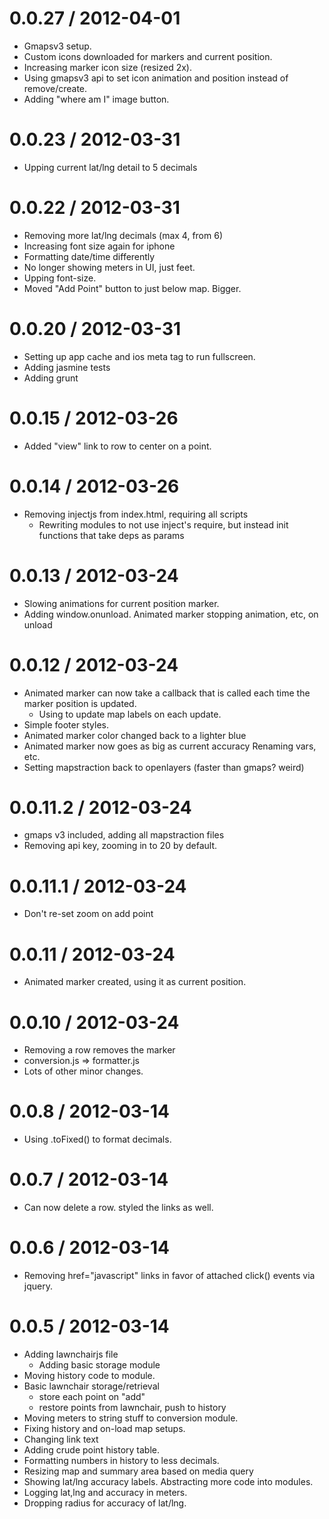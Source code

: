 
0.0.27 / 2012-04-01 
==================

  * Gmapsv3 setup. 
  * Custom icons downloaded for markers and current position. 
  * Increasing marker icon size (resized 2x). 
  * Using gmapsv3 api to set icon animation and position instead of remove/create. 
  * Adding "where am I" image button.

0.0.23 / 2012-03-31 
==================

  * Upping current lat/lng detail to 5 decimals

0.0.22 / 2012-03-31 
==================

  * Removing more lat/lng decimals (max 4, from 6) 
  * Increasing font size again for iphone 
  * Formatting date/time differently 
  * No longer showing meters in UI, just feet.
  * Upping font-size. 
  * Moved "Add Point" button to just below map. Bigger.

0.0.20 / 2012-03-31 
==================

  * Setting up app cache and ios meta tag to run fullscreen.
  * Adding jasmine tests
  * Adding grunt

0.0.15 / 2012-03-26 
==================

  * Added "view" link to row to center on a point.

0.0.14 / 2012-03-26 
==================

  * Removing injectjs from index.html, requiring all scripts 
    * Rewriting modules to not use inject's require, but instead init functions that take deps as params 

0.0.13 / 2012-03-24 
==================

  * Slowing animations for current position marker.
  * Adding window.onunload. Animated marker stopping animation, etc, on unload

0.0.12 / 2012-03-24 
==================

  * Animated marker can now take a callback that is called each time the marker position is updated. 
    * Using to update map labels on each update.
  * Simple footer styles.
  * Animated marker color changed back to a lighter blue 
  * Animated marker now goes as big as current accuracy Renaming vars, etc.
  * Setting mapstraction back to openlayers (faster than gmaps? weird)

0.0.11.2 / 2012-03-24 
==================

  * gmaps v3 included, adding all mapstraction files
  * Removing api key, zooming in to 20 by default.

0.0.11.1 / 2012-03-24 
==================

  * Don't re-set zoom on add point

0.0.11 / 2012-03-24 
==================

  * Animated marker created, using it as current position.

0.0.10 / 2012-03-24 
==================
  * Removing a row removes the marker
  * conversion.js => formatter.js
  * Lots of other minor changes.

0.0.8 / 2012-03-14 
==================

  * Using .toFixed() to format decimals.

0.0.7 / 2012-03-14 
==================

  * Can now delete a row. styled the links as well.

0.0.6 / 2012-03-14 
==================

  * Removing href="javascript" links in favor of attached click() events via jquery.

0.0.5 / 2012-03-14 
==================

  * Adding lawnchairjs file 
    * Adding basic storage module 
  * Moving history code to module. 
  * Basic lawnchair storage/retrieval 
    * store each point on "add" 
    * restore points from lawnchair, push to history 
  * Moving meters to string stuff to conversion module. 
  * Fixing history and on-load map setups.
  * Changing link text 
  * Adding crude point history table. 
  * Formatting numbers in history to less decimals. 
  * Resizing map and summary area based on media query 
  * Showing lat/lng accuracy labels. Abstracting more code into modules.
  * Logging lat,lng and accuracy in meters.
  * Dropping radius for accuracy of lat/lng.
